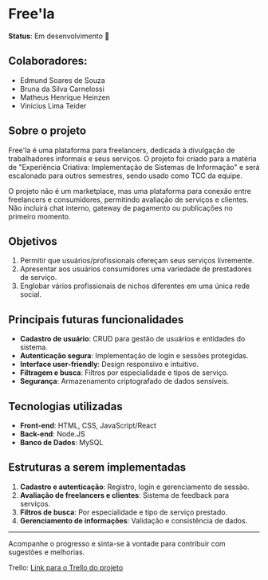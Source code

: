 # Free'la

**Status**: Em desenvolvimento 🚧

## Colaboradores:
- Edmund Soares de Souza
- Bruna da Silva Carnelossi
- Matheus Henrique Heinzen
- Vinicius Lima Teider

## Sobre o projeto
Free'la é uma plataforma para freelancers, dedicada à divulgação de trabalhadores informais e seus serviços. O projeto foi criado para a matéria de "Experiência Criativa: Implementação de Sistemas de Informação" e será escalonado para outros semestres, sendo usado como TCC da equipe.

O projeto não é um marketplace, mas uma plataforma para conexão entre freelancers e consumidores, permitindo avaliação de serviços e clientes. Não incluirá chat interno, gateway de pagamento ou publicações no primeiro momento.

## Objetivos
1. Permitir que usuários/profissionais ofereçam seus serviços livremente.
2. Apresentar aos usuários consumidores uma variedade de prestadores de serviço.
3. Englobar vários profissionais de nichos diferentes em uma única rede social.

## Principais futuras funcionalidades
- **Cadastro de usuário**: CRUD para gestão de usuários e entidades do sistema.
- **Autenticação segura**: Implementação de login e sessões protegidas.
- **Interface user-friendly**: Design responsivo e intuitivo.
- **Filtragem e busca**: Filtros por especialidade e tipos de serviço.
- **Segurança**: Armazenamento criptografado de dados sensíveis.

## Tecnologias utilizadas
- **Front-end**: HTML, CSS, JavaScript/React
- **Back-end**: Node.JS
- **Banco de Dados**: MySQL

## Estruturas a serem implementadas
1. **Cadastro e autenticação**: Registro, login e gerenciamento de sessão.
2. **Avaliação de freelancers e clientes**: Sistema de feedback para serviços.
3. **Filtros de busca**: Por especialidade e tipo de serviço prestado.
4. **Gerenciamento de informações**: Validação e consistência de dados.

---
Acompanhe o progresso e sinta-se à vontade para contribuir com sugestões e melhorias.

Trello: [Link para o Trello do projeto](https://trello.com/invite/b/67be564609ead710a8ad4cd7/ATTI209ac0b23196682f9f6e65f3239080859571DAA2/projeto-ex2)

